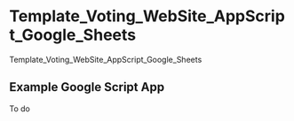 # Template_Voting_WebSite_AppScript_Google_Sheets
Template_Voting_WebSite_AppScript_Google_Sheets



## Example Google Script App

To do
